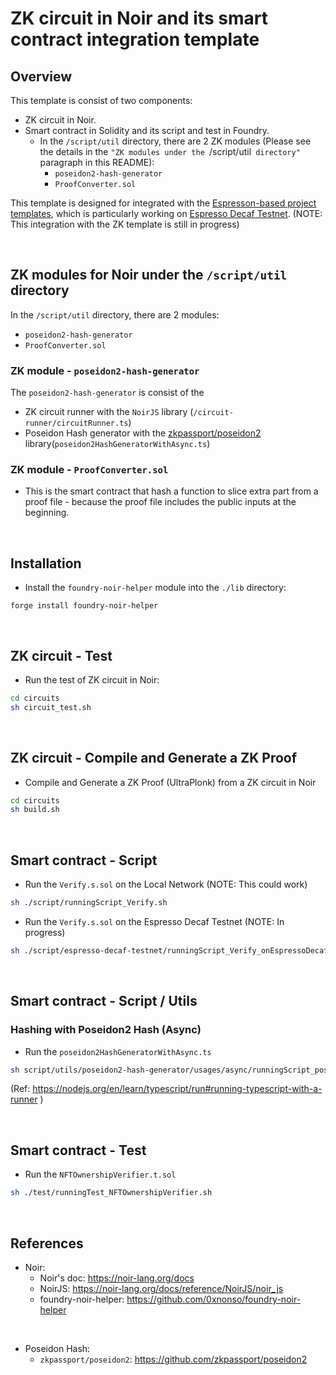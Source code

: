 # ZK circuit in Noir and its smart contract integration template

## Overview

This template is consist of two components:
- ZK circuit in Noir.
- Smart contract in Solidity and its script and test in Foundry.
  - In the `/script/util` directory, there are 2 ZK modules (Please see the details in the `"ZK modules under the `/script/util` directory"` paragraph in this README):
    - `poseidon2-hash-generator`
    - `ProofConverter.sol`

This template is designed for integrated with the [Espresson-based project templates](https://github.com/masaun/noir-zk-template-for-espresso/tree/main/espresso), which is particularly working on [Espresso Decaf Testnet](https://docs.espressosys.com/network/releases/testnets/decaf-testnet). (NOTE: This integration with the ZK template is still in progress)


<br>

## ZK modules for Noir under the `/script/util` directory

In the `/script/util` directory, there are 2 modules:
- `poseidon2-hash-generator`
- `ProofConverter.sol`
    
### ZK module - `poseidon2-hash-generator`
The `poseidon2-hash-generator` is consist of the 
- ZK circuit runner with the `NoirJS` library (`/circuit-runner/circuitRunner.ts`) 
- Poseidon Hash generator with the [zkpassport/poseidon2](https://github.com/zkpassport/poseidon2) library(`poseidon2HashGeneratorWithAsync.ts`)


### ZK module - `ProofConverter.sol`
- This is the smart contract that hash a function to slice extra part from a proof file - because the proof file includes the public inputs at the beginning.



<br>

## Installation
- Install the `foundry-noir-helper` module into the `./lib` directory:
```
forge install foundry-noir-helper
```

<br>

## ZK circuit - Test

- Run the test of ZK circuit in Noir:
```bash
cd circuits
sh circuit_test.sh
```

<br>

## ZK circuit - Compile and Generate a ZK Proof

- Compile and Generate a ZK Proof (UltraPlonk) from a ZK circuit in Noir
```bash
cd circuits
sh build.sh
```

<br>

## Smart contract - Script
- Run the `Verify.s.sol` on the Local Network (NOTE: This could work)
```bash
sh ./script/runningScript_Verify.sh
```

- Run the `Verify.s.sol` on the Espresso Decaf Testnet (NOTE: In progress)
```bash
sh ./script/espresso-decaf-testnet/runningScript_Verify_onEspressoDecafTestnet.sh
```

<br>

## Smart contract - Script / Utils

### Hashing with Poseidon2 Hash (Async)
- Run the `poseidon2HashGeneratorWithAsync.ts`
```bash
sh script/utils/poseidon2-hash-generator/usages/async/runningScript_poseidon2HashGeneratorWithAsync.sh
```
(Ref: https://nodejs.org/en/learn/typescript/run#running-typescript-with-a-runner )

<br>

## Smart contract - Test 
- Run the `NFTOwnershipVerifier.t.sol`
```bash
sh ./test/runningTest_NFTOwnershipVerifier.sh
```

<br>

## References

- Noir:
  - Noir's doc: https://noir-lang.org/docs
  - NoirJS: https://noir-lang.org/docs/reference/NoirJS/noir_js
  - foundry-noir-helper: https://github.com/0xnonso/foundry-noir-helper

<br>

- Poseidon Hash:
  - `zkpassport/poseidon2`: https://github.com/zkpassport/poseidon2
